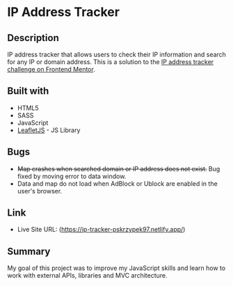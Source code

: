 # IP Address Tracker

## Description

IP address tracker that allows users to check their IP information and search for any IP or domain address. This is a solution to the [IP address tracker challenge on Frontend Mentor](https://www.frontendmentor.io/challenges/ip-address-tracker-I8-0yYAH0).

## Built with

- HTML5
- SASS
- JavaScript
- [LeafletJS](https://leafletjs.com/) - JS Library

## Bugs

- <strike>Map crashes when searched domain or IP address does not exist.</strike> Bug fixed by moving error to data window.
- Data and map do not load when AdBlock or Ublock are enabled in the user's browser.

## Link

- Live Site URL: (https://ip-tracker-pskrzypek97.netlify.app/)

## Summary

My goal of this project was to improve my JavaScript skills and learn how to work with external APIs, libraries and MVC architecture.
